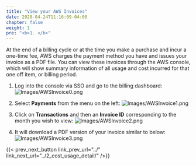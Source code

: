```yaml
---
title: "View your AWS Invoices"
date: 2020-04-24T11:16:09-04:00
chapter: false
weight: 1
pre: "<b>1. </b>"
---
```


At the end of a billing cycle or at the time you make a purchase and incur a one-time fee, AWS charges the payment method you have and issues your invoice as a PDF file. You can view these invoices through the AWS console, which will show summary information of all usage and cost incurred for that one off item, or billing period.

1. Log into the console via SSO and go to the billing dashboard:
![Images/AWSInvoice0.png](/Cost/100_4_Cost_and_Usage_Analysis/Images/AWSInvoice0.png)

2. Select **Payments** from the menu on the left:
![Images/AWSInvoice1.png](/Cost/100_4_Cost_and_Usage_Analysis/Images/AWSInvoice1.png)

3. Click on **Transactions** and then an **Invoice ID** corresponding to the month you wish to view:
![Images/AWSInvoice2.png](/Cost/100_4_Cost_and_Usage_Analysis/Images/AWSInvoice2.png)

4. It will download a PDF version of your invoice similar to below:
![Images/AWSInvoice3.png](/Cost/100_4_Cost_and_Usage_Analysis/Images/AWSInvoice3.png)

{{< prev_next_button link_prev_url="../" link_next_url="../2_cost_usage_detail/" />}}
